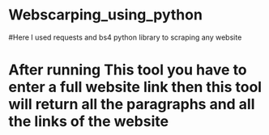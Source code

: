 # Webscarping_using_python
#Here I used requests and bs4 python library to scraping any website 

# After running This tool you have to enter a full website link then this tool will return all the paragraphs and all the links of the website
